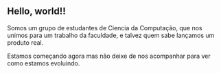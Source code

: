 ## Hello, world!!
Somos um grupo de estudantes de Ciencia da Computação, que nos unimos para um trabalho da faculdade, e talvez quem sabe lançamos um produto real.

Estamos começando agora mas não deixe de nos acompanhar para ver como estamos evoluindo.
